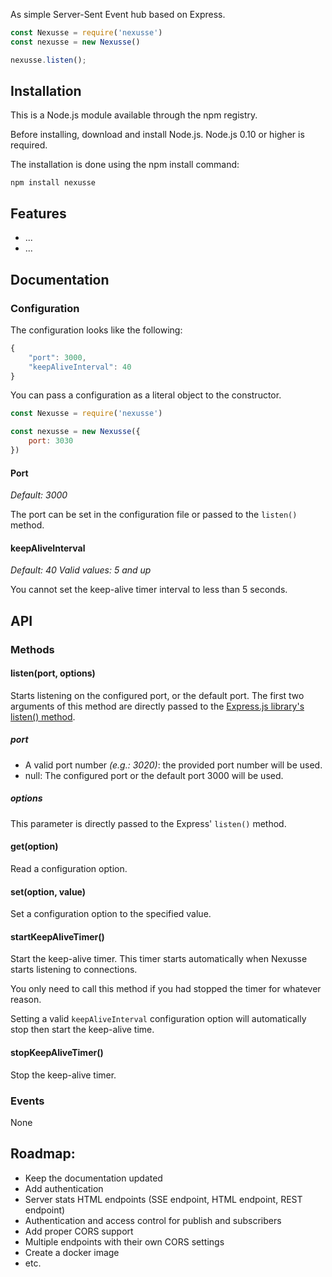 
As simple Server-Sent Event hub based on Express.
  
```js
const Nexusse = require('nexusse')
const nexusse = new Nexusse()

nexusse.listen();
```

## Installation

This is a Node.js module available through the npm registry.

Before installing, download and install Node.js. Node.js 0.10 or higher is required.

The installation is done using the npm install command:

`npm install nexusse`

## Features

 - ...
 - ...
 
## Documentation

### Configuration

The configuration looks like the following:

```js
{
    "port": 3000,
    "keepAliveInterval": 40
}
```

You can pass a configuration as a literal object to the constructor.

```js
const Nexusse = require('nexusse')

const nexusse = new Nexusse({
    port: 3030
})
```

#### Port

_Default: 3000_

The port can be set in the configuration file or passed to the `listen()` method.

#### keepAliveInterval

_Default: 40_
_Valid values: 5 and up_

You cannot set the keep-alive timer interval to less than 5 seconds. 

## API

### Methods

#### listen(port, options)
Starts listening on the configured port, or the default port. The first two arguments of this method are directly passed to the [Express.js library's listen() method](https://expressjs.com/en/4x/api.html#app.listen).


##### port
- A valid port number _(e.g.: 3020)_: the provided port number will be used.
- null: The configured port or the default port 3000 will be used.

##### options
This parameter is directly passed to the Express' `listen()` method.

#### get(option)
Read a configuration option.

#### set(option, value)
Set a configuration option to the specified value.

#### startKeepAliveTimer()
Start the keep-alive timer. This timer starts automatically when Nexusse starts listening to connections.

You only need to call this method if you had stopped the timer for whatever reason.

Setting a valid `keepAliveInterval` configuration option will automatically stop then start the keep-alive time.

#### stopKeepAliveTimer()
Stop the keep-alive timer.

### Events

None

## Roadmap:
 - Keep the documentation updated
 - Add authentication
 - Server stats HTML endpoints (SSE endpoint, HTML endpoint, REST endpoint)
 - Authentication and access control for publish and subscribers
 - Add proper CORS support
 - Multiple endpoints with their own CORS settings
 - Create a docker image
 - etc.
